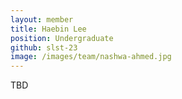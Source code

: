 ```yaml
---
layout: member
title: Haebin Lee
position: Undergraduate
github: slst-23
image: /images/team/nashwa-ahmed.jpg
---
```


TBD
